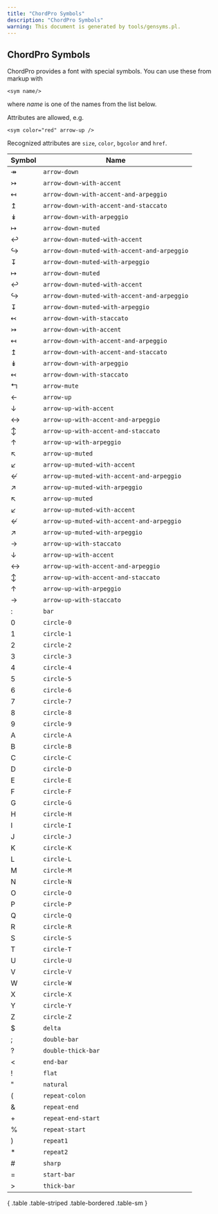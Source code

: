 ```yaml
---
title: "ChordPro Symbols"
description: "ChordPro Symbols"
warning: This document is generated by tools/gensyms.pl.
---
```


## ChordPro Symbols

ChordPro provides a font with special symbols. You can use these from
markup with

    <sym name/>

where _name_ is one of the names from the list below.

Attributes are allowed, e.g.

    <sym color="red" arrow-up />

Recognized attributes are `size`, `color`, `bgcolor` and `href`.

| Symbol | Name |
|--------|------|
| <span class="sym">&#x21a0;</span> | `arrow-down` |
| <span class="sym">&#x21a3;</span> | `arrow-down-with-accent` |
| <span class="sym">&#x21a4;</span> | `arrow-down-with-accent-and-arpeggio` |
| <span class="sym">&#x21a5;</span> | `arrow-down-with-accent-and-staccato` |
| <span class="sym">&#x21a1;</span> | `arrow-down-with-arpeggio` |
| <span class="sym">&#x21a6;</span> | `arrow-down-muted` |
| <span class="sym">&#x21a9;</span> | `arrow-down-muted-with-accent` |
| <span class="sym">&#x21aa;</span> | `arrow-down-muted-with-accent-and-arpeggio` |
| <span class="sym">&#x21a7;</span> | `arrow-down-muted-with-arpeggio` |
| <span class="sym">&#x21a6;</span> | `arrow-down-muted` |
| <span class="sym">&#x21a9;</span> | `arrow-down-muted-with-accent` |
| <span class="sym">&#x21aa;</span> | `arrow-down-muted-with-accent-and-arpeggio` |
| <span class="sym">&#x21a7;</span> | `arrow-down-muted-with-arpeggio` |
| <span class="sym">&#x21a2;</span> | `arrow-down-with-staccato` |
| <span class="sym">&#x21a3;</span> | `arrow-down-with-accent` |
| <span class="sym">&#x21a4;</span> | `arrow-down-with-accent-and-arpeggio` |
| <span class="sym">&#x21a5;</span> | `arrow-down-with-accent-and-staccato` |
| <span class="sym">&#x21a1;</span> | `arrow-down-with-arpeggio` |
| <span class="sym">&#x21a2;</span> | `arrow-down-with-staccato` |
| <span class="sym">&#x21b0;</span> | `arrow-mute` |
| <span class="sym">&#x2190;</span> | `arrow-up` |
| <span class="sym">&#x2193;</span> | `arrow-up-with-accent` |
| <span class="sym">&#x2194;</span> | `arrow-up-with-accent-and-arpeggio` |
| <span class="sym">&#x2195;</span> | `arrow-up-with-accent-and-staccato` |
| <span class="sym">&#x2191;</span> | `arrow-up-with-arpeggio` |
| <span class="sym">&#x2196;</span> | `arrow-up-muted` |
| <span class="sym">&#x2199;</span> | `arrow-up-muted-with-accent` |
| <span class="sym">&#x219a;</span> | `arrow-up-muted-with-accent-and-arpeggio` |
| <span class="sym">&#x2197;</span> | `arrow-up-muted-with-arpeggio` |
| <span class="sym">&#x2196;</span> | `arrow-up-muted` |
| <span class="sym">&#x2199;</span> | `arrow-up-muted-with-accent` |
| <span class="sym">&#x219a;</span> | `arrow-up-muted-with-accent-and-arpeggio` |
| <span class="sym">&#x2197;</span> | `arrow-up-muted-with-arpeggio` |
| <span class="sym">&#x2192;</span> | `arrow-up-with-staccato` |
| <span class="sym">&#x2193;</span> | `arrow-up-with-accent` |
| <span class="sym">&#x2194;</span> | `arrow-up-with-accent-and-arpeggio` |
| <span class="sym">&#x2195;</span> | `arrow-up-with-accent-and-staccato` |
| <span class="sym">&#x2191;</span> | `arrow-up-with-arpeggio` |
| <span class="sym">&#x2192;</span> | `arrow-up-with-staccato` |
| <span class="sym">&#x003a;</span> | `bar` |
| <span class="sym">&#x0030;</span> | `circle-0` |
| <span class="sym">&#x0031;</span> | `circle-1` |
| <span class="sym">&#x0032;</span> | `circle-2` |
| <span class="sym">&#x0033;</span> | `circle-3` |
| <span class="sym">&#x0034;</span> | `circle-4` |
| <span class="sym">&#x0035;</span> | `circle-5` |
| <span class="sym">&#x0036;</span> | `circle-6` |
| <span class="sym">&#x0037;</span> | `circle-7` |
| <span class="sym">&#x0038;</span> | `circle-8` |
| <span class="sym">&#x0039;</span> | `circle-9` |
| <span class="sym">&#x0041;</span> | `circle-A` |
| <span class="sym">&#x0042;</span> | `circle-B` |
| <span class="sym">&#x0043;</span> | `circle-C` |
| <span class="sym">&#x0044;</span> | `circle-D` |
| <span class="sym">&#x0045;</span> | `circle-E` |
| <span class="sym">&#x0046;</span> | `circle-F` |
| <span class="sym">&#x0047;</span> | `circle-G` |
| <span class="sym">&#x0048;</span> | `circle-H` |
| <span class="sym">&#x0049;</span> | `circle-I` |
| <span class="sym">&#x004a;</span> | `circle-J` |
| <span class="sym">&#x004b;</span> | `circle-K` |
| <span class="sym">&#x004c;</span> | `circle-L` |
| <span class="sym">&#x004d;</span> | `circle-M` |
| <span class="sym">&#x004e;</span> | `circle-N` |
| <span class="sym">&#x004f;</span> | `circle-O` |
| <span class="sym">&#x0050;</span> | `circle-P` |
| <span class="sym">&#x0051;</span> | `circle-Q` |
| <span class="sym">&#x0052;</span> | `circle-R` |
| <span class="sym">&#x0053;</span> | `circle-S` |
| <span class="sym">&#x0054;</span> | `circle-T` |
| <span class="sym">&#x0055;</span> | `circle-U` |
| <span class="sym">&#x0056;</span> | `circle-V` |
| <span class="sym">&#x0057;</span> | `circle-W` |
| <span class="sym">&#x0058;</span> | `circle-X` |
| <span class="sym">&#x0059;</span> | `circle-Y` |
| <span class="sym">&#x005a;</span> | `circle-Z` |
| <span class="sym">&#x0024;</span> | `delta` |
| <span class="sym">&#x003b;</span> | `double-bar` |
| <span class="sym">&#x003f;</span> | `double-thick-bar` |
| <span class="sym">&#x003c;</span> | `end-bar` |
| <span class="sym">&#x0021;</span> | `flat` |
| <span class="sym">&#x0022;</span> | `natural` |
| <span class="sym">&#x0028;</span> | `repeat-colon` |
| <span class="sym">&#x0026;</span> | `repeat-end` |
| <span class="sym">&#x002b;</span> | `repeat-end-start` |
| <span class="sym">&#x0025;</span> | `repeat-start` |
| <span class="sym">&#x0029;</span> | `repeat1` |
| <span class="sym">&#x002a;</span> | `repeat2` |
| <span class="sym">&#x0023;</span> | `sharp` |
| <span class="sym">&#x003d;</span> | `start-bar` |
| <span class="sym">&#x003e;</span> | `thick-bar` |
{ .table .table-striped .table-bordered .table-sm }
